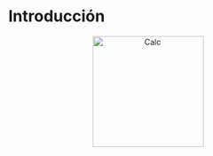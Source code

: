 # Introducción

<div align="center">
    <img width="200" src="../images/calc.png" alt="Calc">
</div>

